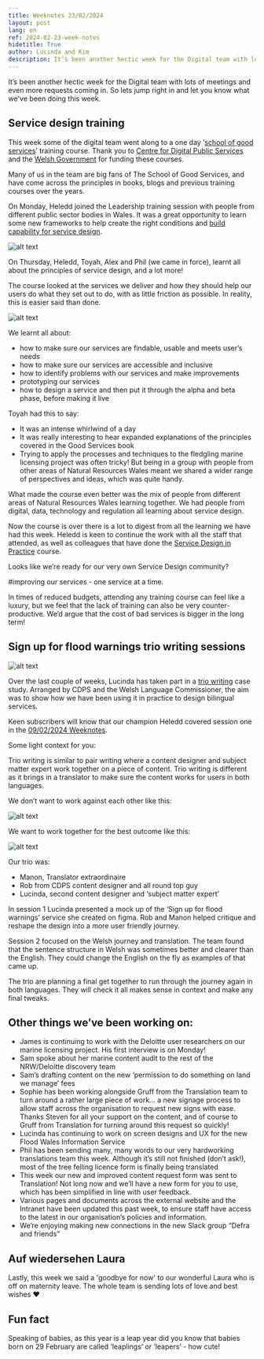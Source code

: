 ```yaml
---
title: Weeknotes 23/02/2024
layout: post
lang: en
ref: 2024-02-23-week-notes
hidetitle: True
author: Lucinda and Kim
description: It’s been another hectic week for the Digital team with lots of meetings and even more requests coming in. 
---
```


It’s been another hectic week for the Digital team with lots of meetings and even more requests coming in. So lets jump right in and let you know what we've been doing this week. 

## Service design training

This week some of the digital team went along to a one day ‘[school of good services](https://good.services/blog)’ training course. Thank you to [Centre for Digital Public Services](https://digitalpublicservices.gov.wales/home) and the [Welsh Government](https://www.gov.wales/) for funding these courses.

Many of us in the team are big fans of The School of Good Services, and have come across the principles in books, blogs and previous training courses over the years. 

On Monday, Heledd joined the Leadership training session with people from different public sector bodies in Wales. It was a great opportunity to learn some new frameworks to help  create the right conditions and [build capability for service design](https://good.services/blog/how-to-build-design-capability-step-by-step).

![alt text](https://github.com/nrw-digital/week-notes/blob/20d282e4df3492b479799307d105b25b984f5213/images/23-02-2024-001.png?raw=true)

On Thursday, Heledd, Toyah, Alex and Phil (we came in force), learnt all about the principles of service design, and a lot more!

The course looked at the services we deliver and how they should help our users do what they set out to do, with as little friction as possible. In reality, this is easier said than done.

![alt text](https://github.com/nrw-digital/week-notes/blob/a838d57283612bfdc2ccaa9a1deace6f40c5e995/images/23-02-2024-002.png?raw=true)

We learnt all about:

+ how to make sure our services are findable, usable and meets user’s needs
+ how to make sure our services are accessible and inclusive
+ how to identify problems with our services and make improvements
+ prototyping our services
+ how to design a service and then put it through the alpha and beta phase, before making it live

Toyah had this to say:

+ It was an intense whirlwind of a day
+ It was really interesting to hear expanded explanations of the principles covered in the Good Services book
+ Trying to apply the processes and techniques to the fledgling marine licensing project was often tricky! But being in a group with people from other areas of Natural Resources Wales meant we shared a wider range of perspectives and ideas, which was quite handy.

What made the course even better was the mix of people from different areas of Natural Resources Wales learning together. We had people from digital, data, technology and regulation all learning about service design.

Now the course is over there is a lot to digest from all the learning we have had this week. Heledd is keen to continue the work with all the staff that attended, as well as colleagues that have done the [Service Design in Practice](https://www.weareserviceworks.com/service-design-in-practice) course.  

Looks like we’re ready for our very own Service Design community? 

#improving our services - one service at a time.

In times of reduced budgets, attending any training course can feel like a luxury, but we feel that the lack of training can also be very counter-productive. We’d argue that the cost of bad services is bigger in the long term!

## Sign up for flood warnings trio writing sessions

![alt text](https://github.com/nrw-digital/week-notes/blob/fd7210a7cabb77c6e033541652557a6c3a4ba0e4/images/23-02-2024-003.PNG?raw=true)

Over the last couple of weeks, Lucinda has taken part in a [trio writing](https://bookshop.org/p/books/trio-writing-designing-bilingual-content-for-user-centred-services-robert-mills/20849184) case study. Arranged by CDPS and the Welsh Language Commissioner, the aim was to show how we have been using it in practice to design bilingual services.

Keen subscribers will know that our champion Heledd covered session one in the [09/02/2024 Weeknotes](https://nrw-digital.github.io/week-notes/en/updates/2024/02/09/week-notes.html).

Some light context for you:

Trio writing is similar to pair writing where a content designer and subject matter expert work together on a piece of content. Trio writing is different as it brings in a translator to make sure the content works for users in both languages.

We don’t want to work against each other like this:

![alt text](https://github.com/nrw-digital/week-notes/blob/c72bc536e2addb2e2540fc9a38c705926c2ef8f3/images/23-02-2024-004.png?raw=true)

We want to work together for the best outcome like this: 

![alt text](https://github.com/nrw-digital/week-notes/blob/c72bc536e2addb2e2540fc9a38c705926c2ef8f3/images/23-02-2024-005.png?raw=true)

Our trio was:

+ Manon, Translator extraordinaire
+ Rob from CDPS content designer and all round top guy
+ Lucinda, second content designer and ‘subject matter expert’ 

In session 1 Lucinda presented a mock up of the ‘Sign up for flood warnings’ service she created on figma. Rob and Manon helped critique and reshape the design into a more user friendly journey.

Session 2 focused on the Welsh journey and translation. The team found that the sentence structure in Welsh was sometimes better and clearer than the English. They could change the English on the fly as examples of that came up.

The trio are planning a final get together to run through the journey again in both languages. They will check it all makes sense in context and make any final tweaks.

## Other things we’ve been working on:

+ James is continuing to work with the Deloitte user researchers on our marine licensing project. His first interview is on Monday!
+ Sam spoke about her marine content audit to the rest of the NRW/Deloitte discovery team
+ Sam’s drafting content on the new ‘permission to do something on land we manage’ fees
+ Sophie has been working alongside Gruff from the Translation team to turn around a rather large piece of work… a new signage process to allow staff across the organisation to request new signs with ease. Thanks Steven for all your support on the content, and of course to Gruff from Translation for turning around this request so quickly!
+ Lucinda has continuing to work on screen designs and UX for the new Flood Wales Information Service
+ Phil has been sending many, many words to our very hardworking translations team this week. Although it’s still not finished (don’t ask!), most of the tree felling licence form is finally being translated
+ This week our new and improved content request form was sent to Translation! Not long now and we’ll have a new form for you to use, which has been simplified in line with user feedback.
+ Various pages and documents across the external website and the Intranet have been updated this past week, to ensure staff have access to the latest in our organisation’s policies and information.
+ We’re enjoying making new connections in the new Slack group “Defra and friends”

## Auf wiedersehen Laura

Lastly, this week we said a 'goodbye for now' to our wonderful Laura who is off on maternity leave. The whole team is sending lots of love and best wishes ❤️

## Fun fact

Speaking of babies, as this year is a leap year did you know that babies born on 29 February are called ‘leaplings’ or ‘leapers’ - how cute!
